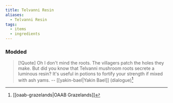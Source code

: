 ```yaml
---
title: Telvanni Resin
aliases:
  - Telvanni Resin
tags:
  - items
  - ingredients
---
```

### Modded
> [!Quote]
> Oh I don't mind the roots. The villagers patch the holes they make. But did you know that Telvanni mushroom roots secrete a luminous resin? It's useful in potions to fortify your strength if mixed with ash yams.
> -- [[yakin-bael|Yakin Bael]] (dialogue)[^1]

[^1]: [[oaab-grazelands|OAAB Grazelands]]